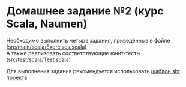 # Домашнее задание №2 (курс Scala, Naumen)


Необходимо выполнить четыре задания, приведённые в файле <a href='https://github.com/naumen-students/naumen.scala.practice.2025.autumn/tree/master/homeworks/homework_2/src/main/scala'>(src/main/scala/Exercises.scala)</a>
<br>
А также реализовать соответствующие юнит-тесты <a href='https://github.com/naumen-students/naumen.scala.practice.2025.autumn/tree/master/homeworks/homework_2/src/test/scala'>(src/test/scala/Test.scala)</a>


Для выполнения задания рекомендуется использовать <a href='https://github.com/naumen-students/naumen.scala.practice.2025.autumn/tree/master/homeworks/homework_2'>шаблон sbt проекта</a>
